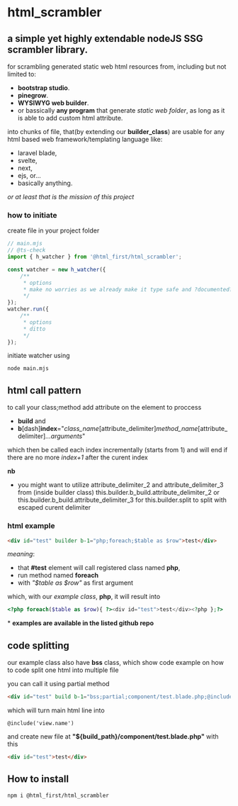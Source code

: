 ﻿# html_scrambler

## a simple yet highly extendable nodeJS SSG scrambler library.

for scrambling generated static web html resources from, including but not limited to:

-   **bootstrap studio**.
-   **pinegrow**.
-   **WYSIWYG web builder**.
-   or bassically **any program** that generate _static web folder_, as long as it is able to add
    custom html attribute.

into chunks of file, that(by extending our **builder_class**) are usable for any html based web
framework/templating language like:

-   laravel blade,
-   svelte,
-   next,
-   ejs, or...
-   basically anything.

_or at least that is the mission of this project_

### how to initiate

create file in your project folder

```js
// main.mjs
// @ts-check
import { h_watcher } from '@html_first/html_scrambler';

const watcher = new h_watcher({
	/**
	 * options
	 * make no worries as we already make it type safe and ?documented? inside the module
	 */
});
watcher.run({
	/**
	 * options
	 * ditto
	 */
});
```

initiate watcher using

```shell
node main.mjs
```

## html call pattern

to call your class;method add attribute on the element to proccess

-   **build** and
-   **b**[dash]**index**="_class_name_[attribute_delimiter]_method_name_[attribute_delimiter]_...arguments_"

which then be called each index incrementally (starts from 1) and will end if there are no more
_index+1_ after the curent index

**nb**

-   you might want to utilize attribute_delimiter_2 and attribute_delimiter_3 from (inside builder
    class) this.builder.b_build.attribute_delimiter_2 or this.builder.b_build.attribute_delimiter_3
    for this.builder.split to split with escaped curent delimiter

### html example

```html
<div id="test" builder b-1="php;foreach;$table as $row">test</div>
```

_meaning_:

-   that **\#test** element will call registered class named **php**,
-   run method named **foreach**
-   with _"$table as \$row"_ as first argument

which, with our _example class_, **php**, it will result into

```php
<?php foreach($table as $row){ ?><div id="test">test</div><?php };?>
```

\* **examples are available in the listed github repo**

## code splitting

our example class also have **bss** class, which show code example on how to code split one html
into multiple file

you can call it using partial method

```html
<div id="test" build b-1="bss;partial;component/test.blade.php;@include('view.name')">test</div>
```

which will turn main html line into

```blade
@include('view.name')
```

and create new file at **"${build_path}/component/test.blade.php"** with this

```html
<div id="test">test</div>
```

## How to install

```shell
npm i @html_first/html_scrambler
```
